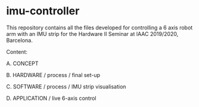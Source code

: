 # imu-controller
This repository contains all the files developed for controlling a 6 axis robot arm with an IMU strip for the Hardware II Seminar at IAAC 2019/2020, Barcelona. 

Content: 

A. CONCEPT

B. HARDWARE
/ process
/ final set-up 
   
C. SOFTWARE
/ process
/ IMU strip visualisation 
   
D. APPLICATION 
/ live 6-axis control 
